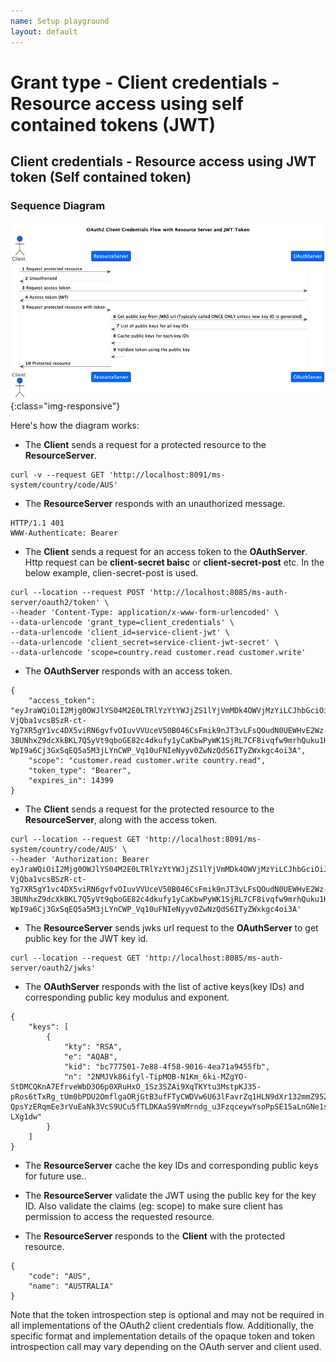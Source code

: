 ```yaml
---
name: Setup playground
layout: default
---
```

# Grant type - Client credentials - Resource access using self contained tokens (JWT)

## Client credentials - Resource access using JWT token (Self contained token)

### Sequence Diagram
![Client credentials - Opaque token](/diagrams/oauth2/sequence_diagrams/client_credentials_jwt_token/client_credentials_jwt_token.png){:class="img-responsive"}

Here's how the diagram works:



 - The **Client** sends a request for a protected resource to the **ResourceServer**.
```
curl -v --request GET 'http://localhost:8091/ms-system/country/code/AUS'
```



 - The **ResourceServer** responds with an unauthorized message.
```
HTTP/1.1 401
WWW-Authenticate: Bearer
```

 - The **Client** sends a request for an access token to the **OAuthServer**. Http request can be **client-secret baisc** or **client-secret-post** etc. In the below example, clien-secret-post is used.
```
curl --location --request POST 'http://localhost:8085/ms-auth-server/oauth2/token' \
--header 'Content-Type: application/x-www-form-urlencoded' \
--data-urlencode 'grant_type=client_credentials' \
--data-urlencode 'client_id=service-client-jwt' \
--data-urlencode 'client_secret=service-client-jwt-secret' \
--data-urlencode 'scope=country.read customer.read customer.write'
```
 - The **OAuthServer** responds with an access token.
```
{
    "access_token": "eyJraWQiOiI2Mjg0OWJlYS04M2E0LTRlYzYtYWJjZS1lYjVmMDk4OWVjMzYiLCJhbGciOiJSUzI1NiJ9.eyJzdWIiOiJzZXJ2aWNlLWNsaWVudC1qd3QiLCJhdWQiOiJzZXJ2aWNlLWNsaWVudC1qd3QiLCJuYmYiOjE2ODI3MzE2NTksInNjb3BlIjpbImN1c3RvbWVyLnJlYWQiLCJjdXN0b21lci53cml0ZSIsImNvdW50cnkucmVhZCJdLCJpc3MiOiJodHRwOi8vbG9jYWxob3N0OjgwODUvbXMtYXV0aC1zZXJ2ZXIiLCJleHAiOjE2ODI3NDYwNTksImlhdCI6MTY4MjczMTY1OX0.YbA2jmbtr8wixUWrkKTqQcrWj5fceL-VjQba1vcsBSzR-ct-Yg7XR5gY1vc4DX5viRN6gvfvOIuvVVUceV50B046CsFmik9nJT3vLFsQOudN0UEWHvE2Wz-3BUNhxZ9dcXkBKL7Q5yVt9qboGE82c4dkufy1yCaKbwPyWK1SjRL7CF8ivqfw9mrhQuku1HJ4QhAKWE60ajzpSAzNNgPClY2rlELBmqeInvOJr3EsfTt8DbiwdE5l1_9OM9L9Ge_IYCetwfOK0kqjEVcfSJy9H-WpI9a6Cj3GxSqEQ5a5M3jLYnCWP_Vq10uFNIeNyyv0ZwNzQdS6ITyZWxkgc4oi3A",
    "scope": "customer.read customer.write country.read",
    "token_type": "Bearer",
    "expires_in": 14399
}
```
 - The **Client** sends a request for the protected resource to the **ResourceServer**, along with the access token.
```
curl --location --request GET 'http://localhost:8091/ms-system/country/code/AUS' \
--header 'Authorization: Bearer eyJraWQiOiI2Mjg0OWJlYS04M2E0LTRlYzYtYWJjZS1lYjVmMDk4OWVjMzYiLCJhbGciOiJSUzI1NiJ9.eyJzdWIiOiJzZXJ2aWNlLWNsaWVudC1qd3QiLCJhdWQiOiJzZXJ2aWNlLWNsaWVudC1qd3QiLCJuYmYiOjE2ODI3MzE2NTksInNjb3BlIjpbImN1c3RvbWVyLnJlYWQiLCJjdXN0b21lci53cml0ZSIsImNvdW50cnkucmVhZCJdLCJpc3MiOiJodHRwOi8vbG9jYWxob3N0OjgwODUvbXMtYXV0aC1zZXJ2ZXIiLCJleHAiOjE2ODI3NDYwNTksImlhdCI6MTY4MjczMTY1OX0.YbA2jmbtr8wixUWrkKTqQcrWj5fceL-VjQba1vcsBSzR-ct-Yg7XR5gY1vc4DX5viRN6gvfvOIuvVVUceV50B046CsFmik9nJT3vLFsQOudN0UEWHvE2Wz-3BUNhxZ9dcXkBKL7Q5yVt9qboGE82c4dkufy1yCaKbwPyWK1SjRL7CF8ivqfw9mrhQuku1HJ4QhAKWE60ajzpSAzNNgPClY2rlELBmqeInvOJr3EsfTt8DbiwdE5l1_9OM9L9Ge_IYCetwfOK0kqjEVcfSJy9H-WpI9a6Cj3GxSqEQ5a5M3jLYnCWP_Vq10uFNIeNyyv0ZwNzQdS6ITyZWxkgc4oi3A'
```

 - The **ResourceServer** sends jwks url request to the **OAuthServer** to get public key for the JWT key id.
```
curl --location --request GET 'http://localhost:8085/ms-auth-server/oauth2/jwks'
```


 - The **OAuthServer** responds with the list of active keys(key IDs) and corresponding public key modulus and exponent.
```
{
    "keys": [
        {
            "kty": "RSA",
            "e": "AQAB",
            "kid": "bc777501-7e88-4f58-9016-4ea71a9455fb",
            "n": "2NMJVk86ifyl-TipMOB-N1Km_6ki-MZgYO-StDMCQKnA7EfrveWbD3O6p0XRuHxO_1Sz3SZAi9XqTKYtu3MstpKJ35-pRos6tTxRg_tUm0bPDU2OmflgaORjGtB3ufFTyCWDVw6U63lFavrZq1HLN9dXr132mmZ952q9PEPxSWx7UsrkFcX_mdgFrmPZJ6BZKMuLMcN2TQVZBih5bj7tFl93Gh6CkiXb8IczoJcJD4d78x8d8wx9Xd6MNqu5LPgO5FllN-QpsYzERqmEe3rVuEaNk3VcS9UCu5fTLDKAa59VmMrndg_u3FzqceywYsoPpSE15aLnGNe1sXc-LXg1dw"
        }
    ]
}
```

 - The **ResourceServer** cache the key IDs and corresponding public keys for future use..


 - The **ResourceServer** validate the JWT using the public key for the key ID. Also validate the claims (eg: scope) to make sure client has permission to access the requested resource.

 - The **ResourceServer** responds to the **Client** with the protected resource.
```
{
    "code": "AUS",
    "name": "AUSTRALIA"
}
```

Note that the token introspection step is optional and may not be required in all implementations of the OAuth2 client credentials flow. Additionally, the specific format and implementation details of the opaque token and token introspection call may vary depending on the OAuth server and client used.

